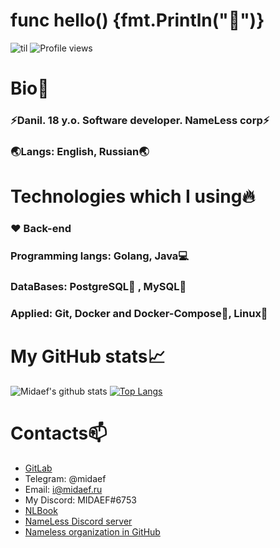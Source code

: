 # func hello() {fmt.Println("👋")} 
![til](https://mir-s3-cdn-cf.behance.net/project_modules/1400/515cb348002457.588b5a1dc87f4.gif)
![Profile views](https://gpvc.arturio.dev/midaef)

# Bio💬
### ⚡Danil. 18 y.o. Software developer. NameLess corp⚡
### 🌏Langs: English, Russian🌏

# Technologies which I using🔥 
### ❤️ Back-end
### Programming langs: Golang, Java💻
### DataBases: PostgreSQL🐘 , MySQL🐬 
### Applied: Git, Docker and Docker-Compose🐳, Linux🐧 

# My GitHub stats📈
![Midaef's github stats](https://github-readme-stats.vercel.app/api?username=midaef&show_icons=true&theme=default&include_all_commits=true&count_private=true&hide_title=true)  [![Top Langs](https://github-readme-stats.vercel.app/api/top-langs/?username=midaef&layout=compact)](https://github.com/midaef/github-readme-stats)

# Contacts📫
* [GitLab](https://gitlab.com/midaef)
* Telegram: @midaef
* Email: i@midaef.ru
* My Discord: MIDAEF#6753
* [NLBook](http://nlbook.net)
* [NameLess Discord server](https://discord.gg/tfanwYd)
* [Nameless organization in GitHub](https://github.com/NameLessCorporation)
